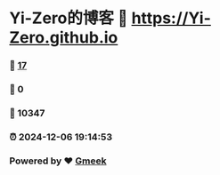 # Yi-Zero的博客 :link: https://Yi-Zero.github.io 
### :page_facing_up: [17](https://Yi-Zero.github.io/tag.html) 
### :speech_balloon: 0 
### :hibiscus: 10347 
### :alarm_clock: 2024-12-06 19:14:53 
### Powered by :heart: [Gmeek](https://github.com/Meekdai/Gmeek)
